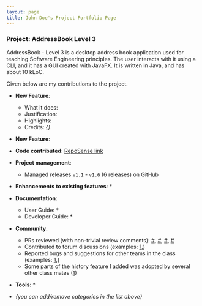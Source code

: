 ```yaml
---
layout: page
title: John Doe's Project Portfolio Page
---
```


### Project: AddressBook Level 3

AddressBook - Level 3 is a desktop address book application used for teaching Software Engineering principles. The user
interacts with it using a CLI, and it has a GUI created with JavaFX. It is written in Java, and has about 10 kLoC.

Given below are my contributions to the project.

* **New Feature**:
    * What it does:
    * Justification:
    * Highlights:
    * Credits: *{}*

* **New Feature**:

* **Code contributed**: [RepoSense link]()

* **Project management**:
    * Managed releases `v1.1` - `v1.6` (6 releases) on GitHub

* **Enhancements to existing features**:
    *

* **Documentation**:
    * User Guide:
        *
    * Developer Guide:
        *

* **Community**:
    * PRs reviewed (with non-trivial review comments): [\#](), [\#](), [\#](), [\#]()
    * Contributed to forum discussions (examples: [1](),)
    * Reported bugs and suggestions for other teams in the class (examples: [1](),)
    * Some parts of the history feature I added was adopted by several other class mates ([1]())

* **Tools**:
    *

* _{you can add/remove categories in the list above}_
